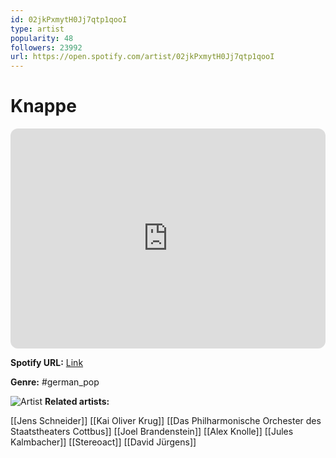 ```yaml
---
id: 02jkPxmytH0Jj7qtp1qooI
type: artist
popularity: 48
followers: 23992
url: https://open.spotify.com/artist/02jkPxmytH0Jj7qtp1qooI
---
```

# Knappe

<iframe style="border-radius:12px" src="https://open.spotify.com/embed/artist/02jkPxmytH0Jj7qtp1qooI" width="100%" height="352" frameBorder="0" allowfullscreen="" allow="autoplay; clipboard-write; encrypted-media; fullscreen; picture-in-picture" loading="lazy"></iframe>

**Spotify URL:** [Link](https://open.spotify.com/artist/02jkPxmytH0Jj7qtp1qooI)

**Genre:**  #german_pop

![Artist](https://i.scdn.co/image/ab6761610000e5eb29f981ae3b723b8c08e00869)
**Related artists:**

[[Jens Schneider]]
[[Kai Oliver Krug]]
[[Das Philharmonische Orchester des Staatstheaters Cottbus]]
[[Joel Brandenstein]]
[[Alex Knolle]]
[[Jules Kalmbacher]]
[[Stereoact]]
[[David Jürgens]]
